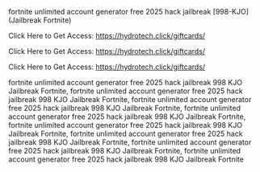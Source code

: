 fortnite unlimited account generator free 2025 hack jailbreak [998-KJO] (Jailbreak Fortnite)

Click Here to Get Access: https://hydrotech.click/giftcards/

Click Here to Get Access: https://hydrotech.click/giftcards/

Click Here to Get Access: https://hydrotech.click/giftcards/

fortnite unlimited account generator free 2025 hack jailbreak 998 KJO Jailbreak Fortnite, fortnite unlimited account generator free 2025 hack jailbreak 998 KJO Jailbreak Fortnite, fortnite unlimited account generator free 2025 hack jailbreak 998 KJO Jailbreak Fortnite, fortnite unlimited account generator free 2025 hack jailbreak 998 KJO Jailbreak Fortnite, fortnite unlimited account generator free 2025 hack jailbreak 998 KJO Jailbreak Fortnite, fortnite unlimited account generator free 2025 hack jailbreak 998 KJO Jailbreak Fortnite, fortnite unlimited account generator free 2025 hack jailbreak 998 KJO Jailbreak Fortnite, fortnite unlimited account generator free 2025 hack jailbreak 998 KJO Jailbreak Fortnite
